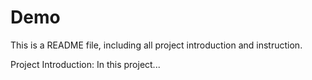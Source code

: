 # Demo
This is a README file, including all project introduction and instruction.

Project Introduction:
In this project...